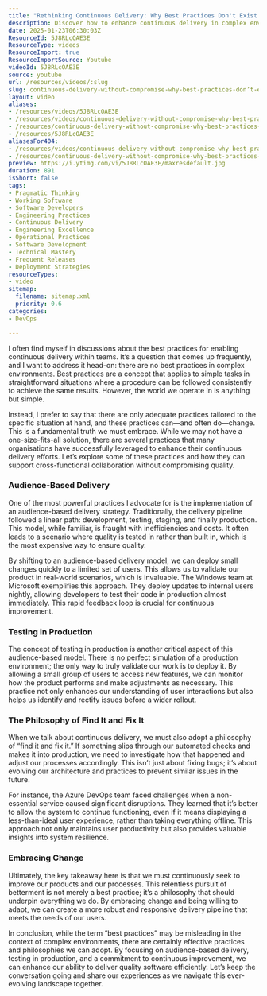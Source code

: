 ```yaml
---
title: "Rethinking Continuous Delivery: Why Best Practices Don't Exist in Complex Environments"
description: Discover how to enhance continuous delivery in complex environments with audience-based strategies, testing in production, and a commitment to improvement.
date: 2025-01-23T06:30:03Z
ResourceId: 5J8RLcOAE3E
ResourceType: videos
ResourceImport: true
ResourceImportSource: Youtube
videoId: 5J8RLcOAE3E
source: youtube
url: /resources/videos/:slug
slug: continuous-delivery-without-compromise-why-best-practices-don’t-exist-in-complex-systems
layout: video
aliases:
- /resources/videos/5J8RLcOAE3E
- /resources/videos/continuous-delivery-without-compromise-why-best-practices-don’t-exist-in-complex-systems
- /resources/continuous-delivery-without-compromise-why-best-practices-don’t-exist-in-complex-systems
- /resources/5J8RLcOAE3E
aliasesFor404:
- /resources/videos/continuous-delivery-without-compromise-why-best-practices-don’t-exist-in-complex-systems
- /resources/continuous-delivery-without-compromise-why-best-practices-don’t-exist-in-complex-systems
preview: https://i.ytimg.com/vi/5J8RLcOAE3E/maxresdefault.jpg
duration: 891
isShort: false
tags:
- Pragmatic Thinking
- Working Software
- Software Developers
- Engineering Practices
- Continuous Delivery
- Engineering Excellence
- Operational Practices
- Software Development
- Technical Mastery
- Frequent Releases
- Deployment Strategies
resourceTypes:
- video
sitemap:
  filename: sitemap.xml
  priority: 0.6
categories:
- DevOps

---
```

I often find myself in discussions about the best practices for enabling continuous delivery within teams. It’s a question that comes up frequently, and I want to address it head-on: there are no best practices in complex environments. Best practices are a concept that applies to simple tasks in straightforward situations where a procedure can be followed consistently to achieve the same results. However, the world we operate in is anything but simple.

Instead, I prefer to say that there are only adequate practices tailored to the specific situation at hand, and these practices can—and often do—change. This is a fundamental truth we must embrace. While we may not have a one-size-fits-all solution, there are several practices that many organisations have successfully leveraged to enhance their continuous delivery efforts. Let’s explore some of these practices and how they can support cross-functional collaboration without compromising quality.

### Audience-Based Delivery

One of the most powerful practices I advocate for is the implementation of an audience-based delivery strategy. Traditionally, the delivery pipeline followed a linear path: development, testing, staging, and finally production. This model, while familiar, is fraught with inefficiencies and costs. It often leads to a scenario where quality is tested in rather than built in, which is the most expensive way to ensure quality.

By shifting to an audience-based delivery model, we can deploy small changes quickly to a limited set of users. This allows us to validate our product in real-world scenarios, which is invaluable. The Windows team at Microsoft exemplifies this approach. They deploy updates to internal users nightly, allowing developers to test their code in production almost immediately. This rapid feedback loop is crucial for continuous improvement.

### Testing in Production

The concept of testing in production is another critical aspect of this audience-based model. There is no perfect simulation of a production environment; the only way to truly validate our work is to deploy it. By allowing a small group of users to access new features, we can monitor how the product performs and make adjustments as necessary. This practice not only enhances our understanding of user interactions but also helps us identify and rectify issues before a wider rollout.

### The Philosophy of Find It and Fix It

When we talk about continuous delivery, we must also adopt a philosophy of “find it and fix it.” If something slips through our automated checks and makes it into production, we need to investigate how that happened and adjust our processes accordingly. This isn’t just about fixing bugs; it’s about evolving our architecture and practices to prevent similar issues in the future.

For instance, the Azure DevOps team faced challenges when a non-essential service caused significant disruptions. They learned that it’s better to allow the system to continue functioning, even if it means displaying a less-than-ideal user experience, rather than taking everything offline. This approach not only maintains user productivity but also provides valuable insights into system resilience.

### Embracing Change

Ultimately, the key takeaway here is that we must continuously seek to improve our products and our processes. This relentless pursuit of betterment is not merely a best practice; it’s a philosophy that should underpin everything we do. By embracing change and being willing to adapt, we can create a more robust and responsive delivery pipeline that meets the needs of our users.

In conclusion, while the term “best practices” may be misleading in the context of complex environments, there are certainly effective practices and philosophies we can adopt. By focusing on audience-based delivery, testing in production, and a commitment to continuous improvement, we can enhance our ability to deliver quality software efficiently. Let’s keep the conversation going and share our experiences as we navigate this ever-evolving landscape together.
